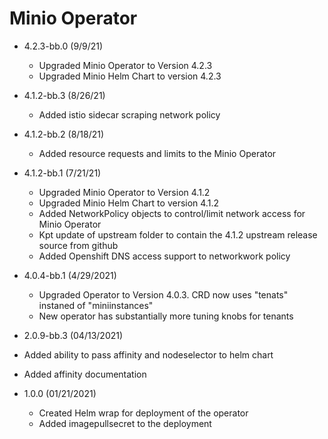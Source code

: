 # Minio Operator
* 4.2.3-bb.0 (9/9/21)
  * Upgraded Minio Operator to Version 4.2.3
  * Upgraded Minio Helm Chart to version 4.2.3

* 4.1.2-bb.3 (8/26/21)
  * Added istio sidecar scraping network policy

* 4.1.2-bb.2 (8/18/21)
  * Added resource requests and limits to the Minio Operator

* 4.1.2-bb.1 (7/21/21)
  * Upgraded Minio Operator to Version 4.1.2
  * Upgraded Minio Helm Chart to version 4.1.2
  * Added NetworkPolicy objects to control/limit network access for Minio Operator
  * Kpt update of upstream folder to contain the 4.1.2 upstream release source from github
  * Added Openshift DNS access support to networkwork policy

* 4.0.4-bb.1 (4/29/2021)
  * Upgraded Operator to Version 4.0.3.  CRD now uses "tenats" instaned of "miniinstances"
  * New operator has substantially more tuning knobs for tenants

* 2.0.9-bb.3 (04/13/2021)
 * Added ability to pass affinity and nodeselector to helm chart
 * Added affinity documentation

* 1.0.0 (01/21/2021)
  * Created Helm wrap for deployment of the operator
  * Added imagepullsecret to the deployment


